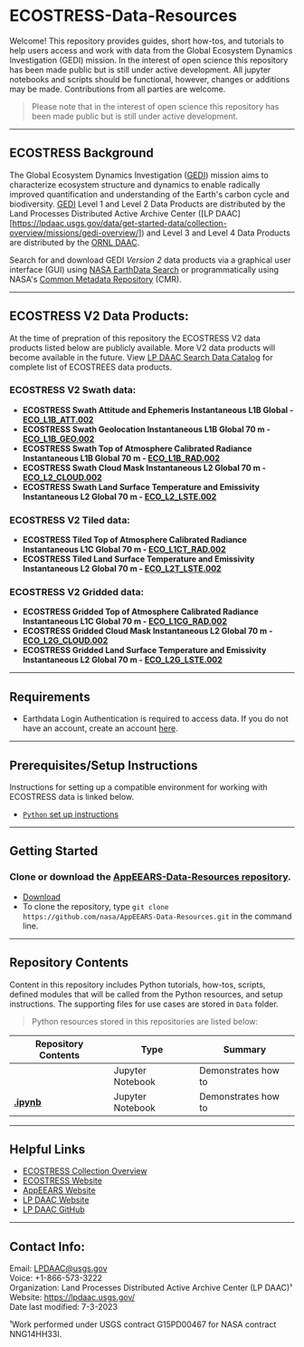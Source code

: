 # ECOSTRESS-Data-Resources

Welcome! This repository provides guides, short how-tos, and tutorials to help users access and work with data from the Global Ecosystem Dynamics Investigation (GEDI) mission. In the interest of open science this repository has been made public but is still under active development. All jupyter notebooks and scripts should be functional, however, changes or additions may be made. Contributions from all parties are welcome.


> Please note that in the interest of open science this repository has been made public but is still under active development. 

---

## ECOSTRESS Background  

The Global Ecosystem Dynamics Investigation ([GEDI](https://lpdaac.usgs.gov/data/get-started-data/collection-overview/missions/gedi-overview/)) mission aims to characterize ecosystem structure and dynamics to enable radically improved quantification and understanding of the Earth's carbon cycle and biodiversity. [GEDI](https://gedi.umd.edu/mission/mission-overview/) Level 1 and Level 2 Data Products are distributed by the Land Processes Distributed Active Archive Center ([LP DAAC][https://lpdaac.usgs.gov/data/get-started-data/collection-overview/missions/gedi-overview/]) and Level 3 and Level 4 Data Products are distributed by the [ORNL DAAC]([https://daac.ornl.gov/cgi-bin/dataset_lister.pl?p=40]).

Search for and download GEDI _Version 2_ data products via a graphical user interface (GUI) using [NASA EarthData Search](https://search.earthdata.nasa.gov/search?q=%22GEDI%22) or programmatically using NASA's [Common Metadata Repository](https://cmr.earthdata.nasa.gov/search) (CMR).


---

## ECOSTRESS V2 Data Products: 

At the time of prepration of this repository the ECOSTRESS V2 data products listed below are publicly available. More V2 data products will become available in the future. View [LP DAAC Search Data Catalog](https://lpdaac.usgs.gov/product_search/?collections=ECOSTRESS&status=Operational&view=cards&sort=title&page=1&per_page=30) for complete list of ECOSTREES data products.

### ECOSTRESS V2 Swath data:

- **ECOSTRESS Swath Attitude and Ephemeris Instantaneous L1B Global - [ECO_L1B_ATT.002](https://doi.org/10.5067/ECOSTRESS/ECO_L1B_ATT.002)**
- **ECOSTRESS Swath Geolocation Instantaneous L1B Global 70 m - [ECO_L1B_GEO.002](https://doi.org/10.5067/ECOSTRESS/ECO_L1B_GEO.002)**
- **ECOSTRESS Swath Top of Atmosphere Calibrated Radiance Instantaneous L1B Global 70 m - [ECO_L1B_RAD.002](https://doi.org/10.5067/ECOSTRESS/ECO_L1B_RAD.002)**
- **ECOSTRESS Swath Cloud Mask Instantaneous L2 Global 70 m - [ECO_L2_CLOUD.002](https://doi.org/10.5067/ECOSTRESS/ECO_L2_CLOUD.002)**
- **ECOSTRESS Swath Land Surface Temperature and Emissivity Instantaneous L2 Global 70 m - [ECO_L2_LSTE.002](https://doi.org/10.5067/ECOSTRESS/ECO_L2_LSTE.002)**


### ECOSTRESS V2 Tiled data:

- **ECOSTRESS Tiled Top of Atmosphere Calibrated Radiance Instantaneous L1C Global 70 m - [ECO_L1CT_RAD.002](https://doi.org/10.5067/ECOSTRESS/ECO_L1CT_RAD.002)**
- **ECOSTRESS Tiled Land Surface Temperature and Emissivity Instantaneous L2 Global 70 m - [ECO_L2T_LSTE.002](https://doi.org/10.5067/ECOSTRESS/ECO_L2T_LSTE.002)**

### ECOSTRESS V2 Gridded data:

- **ECOSTRESS Gridded Top of Atmosphere Calibrated Radiance Instantaneous L1C Global 70 m - [ECO_L1CG_RAD.002](https://doi.org/10.5067/ECOSTRESS/ECO_L1CG_RAD.002)**
- **ECOSTRESS Gridded Cloud Mask Instantaneous L2 Global 70 m - [ECO_L2G_CLOUD.002](https://doi.org/10.5067/ECOSTRESS/ECO_L2G_CLOUD.002)**
- **ECOSTRESS Gridded Land Surface Temperature and Emissivity Instantaneous L2 Global 70 m - [ECO_L2G_LSTE.002](https://doi.org/10.5067/ECOSTRESS/ECO_L2G_LSTE.002)**

---

## Requirements  

+ Earthdata Login Authentication is required to access data. If you do not have an account, create an account [here](https://urs.earthdata.nasa.gov/users/new).

---

## Prerequisites/Setup Instructions  

Instructions for setting up a compatible environment for working with ECOSTRESS data is linked below.
- [`Python` set up instructions](setup/setup_instructions_python.md)

---
## Getting Started  

### Clone or download the [AppEEARS-Data-Resources repository](https://github.com/nasa/AppEEARS-Data-Resources).  

- [Download](https://github.com/nasa/AppEEARS-Data-Resources/archive/refs/heads/main.zip)  
- To clone the repository, type `git clone https://github.com/nasa/AppEEARS-Data-Resources.git` in the command line.  
---

## Repository Contents

Content in this repository includes Python tutorials, how-tos, scripts, defined modules that will be called from the Python resources, and setup instructions. The supporting files for use cases are stored in `Data` folder.  


> Python resources stored in this repositories are listed below:  


| Repository Contents | Type | Summary | 
|----|-----|----|
| **[]()** | Jupyter Notebook | Demonstrates how to 
| **[.ipynb]()** | Jupyter Notebook | Demonstrates how to  


---

## Helpful Links    

+ [ECOSTRESS Collection Overview](https://lpdaac.usgs.gov/data/get-started-data/collection-overview/missions/ecostress-overview/)
+ [ECOSTRESS Website](https://appeears.earthdatacloud.nasa.gov/products)
+ [AppEEARS Website](https://appeears.earthdatacloud.nasa.gov/)
+ [LP DAAC Website](https://lpdaac.usgs.gov/)
+ [LP DAAC GitHub](https://github.com/nasa/LPDAAC-Data-Resources)

---

## Contact Info:  

Email: LPDAAC@usgs.gov  
Voice: +1-866-573-3222  
Organization: Land Processes Distributed Active Archive Center (LP DAAC)¹  
Website: <https://lpdaac.usgs.gov/>  
Date last modified: 7-3-2023  

¹Work performed under USGS contract G15PD00467 for NASA contract NNG14HH33I.  
